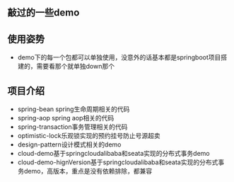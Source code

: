 ## 敲过的一些demo

## 使用姿势
* demo下的每一个包都可以单独使用，没意外的话基本都是springboot项目搭建的，需要看那个就单独down那个

## 项目介绍
* spring-bean spring生命周期相关的代码
* spring-aop spring aop相关的代码
* spring-transaction事务管理相关的代码
* optimistic-lock乐观锁实现的预约挂号防止号源超卖
* design-pattern设计模式相关的demo
* cloud-demo基于springcloudalibaba和seata实现的分布式事务demo
* cloud-demo-hignVersion基于springcloudalibaba和seata实现的分布式事务demo，高版本，重点是没有依赖排除，都兼容


